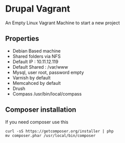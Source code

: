 # Drupal Vagrant

An Empty Linux Vagrant Machine to start a new project

## Properties
  
- Debian Based machine
- Shared folders via NFS
- Default IP : 10.11.12.119
- Default Shared : /var/www
- Mysql, user root, password empty
- Varnish by default
- Memcahced by default
- Drush 
- Compass /usr/bin/local/compass

## Composer installation

If you need composer use this
 
``` 
curl -sS https://getcomposer.org/installer | php
mv composer.phar /usr/local/bin/composer
```

